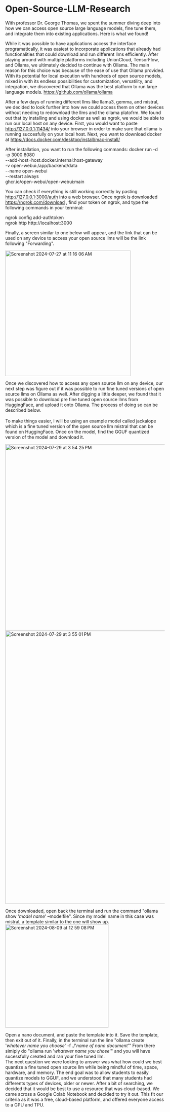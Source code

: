 # Open-Source-LLM-Research
With professor Dr. George Thomas, we spent the summer diving deep into how we can access open source large language models, fine tune them, and integrate them into existing applications. Here is what we found!

While it was possible to have applications access the interface programatically, it was easiest to incorporate applications that already had functionalities that could download and run different llms efficiently. After playing around with multiple platforms including UnionCloud, TensorFlow, and Ollama, we ultimately decided to continue with Ollama. The main reason for this choice was because of the ease of use that Ollama provided. With its potential for local execution with hundreds of open source models, mixed in with its endless possibilities for customization, versatility, and integration, we discovered that Ollama was the best platform to run large language models. 
https://github.com/ollama/ollama 

After a few days of running different llms like llama3, gemma, and mistral, we decided to look further into how we could access them on other devices without needing to redownload the llms and the ollama platofrm. We found out that by installing and using docker as well as ngrok, we would be able to run our local host on any device. First, you would want to paste http://127.0.0.1:11434/ into your browser in order to make sure that ollama is running succesfully on your local host. Next, you want to download docker at https://docs.docker.com/desktop/install/mac-install/ 

After installation, you want to run the following commands:
docker run -d \
-p 3000:8080 \
--add-host=host.docker.internal:host-gateway \
-v open-webui:/app/backend/data \
--name open-webui \
--restart always \
ghcr.io/open-webui/open-webui:main 

You can check if everything is still working correctly by pasting http://127.0.0.1:3000/auth into a web browser. Once ngrok is downloaded https://ngrok.com/download , find your token on ngrok, and type the following commands in your terminal:

ngrok config add-authtoken <TOKEN> \
ngrok http http://localhost:3000

Finally, a screen similar to one below will appear, and the link that can be used on any device to access your open source llms will be the link following "Forwarding".

<img width="396" alt="Screenshot 2024-07-27 at 11 16 06 AM" src="https://github.com/user-attachments/assets/f7ef78f3-21ce-4355-aef1-72d272792a68">


Once we discovered how to access any open source llm on any device, our next step was figure out if it was possible to run fine tuned versions of open source llms on Ollama as well. After digging a little deeper, we found that it was possible to download pre fine tuned open source llms from HuggingFace, and upload it onto Ollama. The process of doing so can be described below. \
\
To make things easier, I will be using an example model called jackalope which is a fine tuned version of the open source llm mistral that can be found on HuggingFace. Once on the model, find the GGUF quantized version of the model and download it. 

<img width="589" alt="Screenshot 2024-07-29 at 3 54 25 PM" src="https://github.com/user-attachments/assets/02e5de65-e75f-41f5-ae8e-3cd214c2c3b4"> <img width="861" alt="Screenshot 2024-07-29 at 3 55 01 PM" src="https://github.com/user-attachments/assets/3fe48963-ba15-41d8-9083-12caf59360ac">

Once downloaded, open back the terminal and run the command "ollama show '*model name*' –modelfile". Since my model name in this case was mistral, a template similar to the one will show up. 
\
<img width="326" alt="Screenshot 2024-08-09 at 12 59 08 PM" src="https://github.com/user-attachments/assets/5010708d-0325-47e8-ae7b-266db2affa69">

Open a nano document, and paste the template into it. Save the template, then exit out of it. Finally, in the terminal run the line "ollama create '*whatever name you choose*' -f ./'*name of nano document*'"
From there simiply do "ollama run '*whatever name you chose*'" and you will have sucessfully created and ran your fine tuned llm. 
\
The next question we were looking to answer was what how could we best quantize a fine tuned open source llm while being mindful of time, space, hardware, and memory. The end goal was to allow students to easily quantize models to GGUF, and we understood that many students had differents types of devices, older or newer. After a bit of searching, we decided that it would be best to use a resource that was cloud-based. We came across a Google Colab Notebook and decided to try it out. This fit our criteria as it was a free, cloud-based platform, and offered everyone access to a GPU and TPU. 

